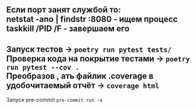 Если порт занят службой то:  
netstat -ano | findstr :8080 - ищем процесс  
taskkill /PID <PID> /F - завершаем его
---
Запуск тестов -> `poetry run pytest tests/`  
Проверка кода на покрытие тестами -> `poetry run pytest --cov .`  
Преобразов , ать файлик .coverage в удобочитаемый отчёт -> `coverage html`
---  
Запуск pre-commit
`pre-commit run -a`
    




